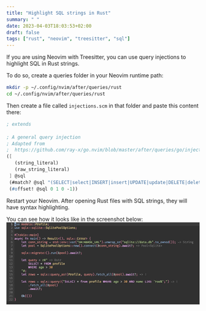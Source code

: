 ```yaml
---
title: "Highlight SQL strings in Rust"
summary: " "
date: 2023-04-03T18:03:53+02:00
draft: false
tags: ["rust", "neovim", "treesitter", "sql"]
---
```


If you are using Neovim with Treesitter, you can use query injections to highlight SQL in Rust strings.

To do so, create a queries folder in your Neovim runtime path:
```sh
mkdir -p ~/.config/nvim/after/queries/rust
cd ~/.config/nvim/after/queries/rust
```

Then create a file called `injections.scm` in that folder and paste this content there:

```scheme
; extends

; A general query injection
; Adapted from 
;  https://github.com/ray-x/go.nvim/blob/master/after/queries/go/injections.scm
([
   (string_literal)
   (raw_string_literal)
 ] @sql
 (#match? @sql "(SELECT|select|INSERT|insert|UPDATE|update|DELETE|delete).+(FROM|from|INTO|into|VALUES|values|SET|set).*(WHERE|where|GROUP BY|group by)?")
 (#offset! @sql 0 1 0 -1))
```

Restart your Neovim. After opening Rust files with SQL strings, they will have syntax highlighting.

You can see how it looks like in the screenshot below:
![Screenshot](rust-sql-highlight.jpg)
